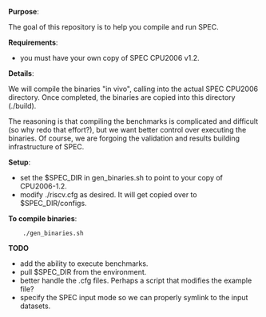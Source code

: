**Purpose**:

   The goal of this repository is to help you compile and run SPEC.

**Requirements**:

   - you must have your own copy of SPEC CPU2006 v1.2. 

**Details**:

   We will compile the binaries "in vivo", calling into the actual SPEC CPU2006
   directory. Once completed, the binaries are copied into this directory (./build). 
   
   The reasoning is that compiling the benchmarks is complicated and difficult (so
   why redo that effort?), but we want better control over executing the binaries.  Of
   course, we are forgoing the validation and results building infrastructure of
   SPEC. 
   
**Setup**:

   - set the $SPEC_DIR in gen_binaries.sh to point to your copy of CPU2006-1.2.
   - modify ./riscv.cfg as desired. It will get copied over to  $SPEC_DIR/configs. 
   
**To compile binaries**:

        ./gen_binaries.sh
   
**TODO**
   
   - add the ability to execute benchmarks.
   - pull $SPEC_DIR from the environment. 
   - better handle the .cfg files. Perhaps a script that modifies the example file? 
   - specify the SPEC input mode so we can properly symlink to the input datasets.
                    

